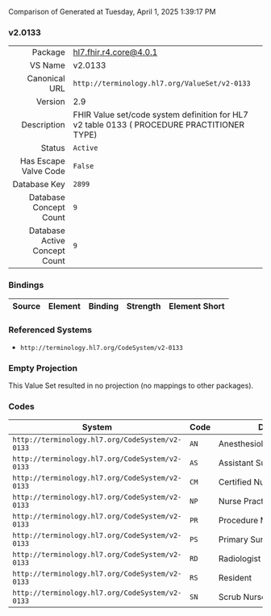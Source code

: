 Comparison of 
Generated at Tuesday, April 1, 2025 1:39:17 PM

### v2.0133

|      |     |
| ---: | --- |
| Package | hl7.fhir.r4.core@4.0.1 |
| VS Name | v2.0133 |
| Canonical URL | `http://terminology.hl7.org/ValueSet/v2-0133` |
| Version | 2.9 |
| Description | FHIR Value set/code system definition for HL7 v2 table 0133 ( PROCEDURE PRACTITIONER TYPE) |
| Status | `Active` |
| Has Escape Valve Code | `False` |
| Database Key | `2899` |
| Database Concept Count | `9` |
| Database Active Concept Count | `9` |
### Bindings

| Source | Element | Binding | Strength | Element Short |
| ------ | ------- | ------- | -------- | ------------- |

### Referenced Systems

* `http://terminology.hl7.org/CodeSystem/v2-0133`
### Empty Projection

This Value Set resulted in no projection (no mappings to other packages).

### Codes

| System | Code | Display |
| ------ | ---- | ------- |
| `http://terminology.hl7.org/CodeSystem/v2-0133` | `AN` | Anesthesiologist/Anesthetist |
| `http://terminology.hl7.org/CodeSystem/v2-0133` | `AS` | Assistant Surgeon |
| `http://terminology.hl7.org/CodeSystem/v2-0133` | `CM` | Certified Nurse Midwife |
| `http://terminology.hl7.org/CodeSystem/v2-0133` | `NP` | Nurse Practitioner |
| `http://terminology.hl7.org/CodeSystem/v2-0133` | `PR` | Procedure MD/ Surgeon |
| `http://terminology.hl7.org/CodeSystem/v2-0133` | `PS` | Primary Surgeon |
| `http://terminology.hl7.org/CodeSystem/v2-0133` | `RD` | Radiologist |
| `http://terminology.hl7.org/CodeSystem/v2-0133` | `RS` | Resident |
| `http://terminology.hl7.org/CodeSystem/v2-0133` | `SN` | Scrub Nurse |
